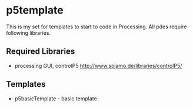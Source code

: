 p5template
==========

This is my set for templates to start to code in Processing.
All pdes require following libraries.

Required Libraries
-----

* processing GUI, controlP5
  http://www.sojamo.de/libraries/controlP5/

Templates
-----

* p5basicTemplate - basic template 
